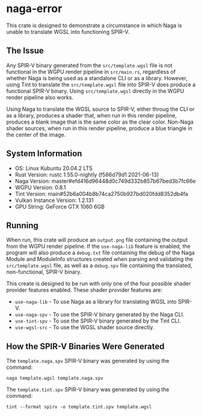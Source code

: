 # naga-error
This crate is designed to demonstrate a circumstance in which Naga is unable to
translate WGSL into functioning SPIR-V.

## The Issue
Any SPIR-V binary generated from the `src/template.wgsl` file is not functional
in the WGPU render pipeline in `src/main.rs`, regardless of whether Naga is
being used as a standalone CLI or as a library. However, using Tint to translate
the `src/template.wgsl` file into SPIR-V does produce a functional SPIR-V
binary. Using `src/template.wgsl` directly in the WGPU render pipeline also
works.

Using Naga to translate the WGSL source to SPIR-V, either throug the CLI or as a
library, produces a shader that, when run in this render pipeline, produces a
blank image that is the same color as the clear color. Non-Naga shader sources,
when run in this render pipeline, produce a blue triangle in the center of the
image.

## System Information
 * OS: Linux Kubuntu 20.04.2 LTS
 * Rust Version: rustc 1.55.0-nightly (f586d79d1 2021-06-13)
 * Naga Version: master#efd416d96448d0c749d332b857b67bed3b7fc66e
 * WGPU Version: 0.8.1
 * Tint Version: main#52b6a004b8b74ca2750b927bd020fdd8352db4fa
 * Vulkan Instance Version: 1.2.131
 * GPU String: GeForce GTX 1060 6GB

## Running
When run, this crate will produce an `output.png` file containing the output
from the WGPU render pipeline. If the `use-naga-lib` feature is enabled, the
program will also produce a `debug.txt` file containing the debug of the Naga
Module and ModuleInfo structures created when parsing and validating the
`src/template.wgsl` file, as well as a `debug.spv` file containing the
translated, non-functional, SPIR-V binary.

This create is designed to be run with only one of the four possible shader
provider features enabled. These shader provider features are:
 * `use-naga-lib` - To use Naga as a library for translating WGSL into SPIR-V.
 * `use-naga-spv` - To use the SPIR-V binary generated by the Naga CLI.
 * `use-tint-spv` - To use the SPIR-V binary generated by the Tint CLI.
 * `use-wgsl-src` - To use the WGSL shader source directly.

## How the SPIR-V Binaries Were Generated
The `template.naga.spv` SPIR-V binary was generated by using the command:
```shell
naga template.wgsl template.naga.spv
```

The `template.tint.spv` SPIR-V binary was generated by using the command:
```shell
tint --format spirv -o template.tint.spv template.wgsl
```

